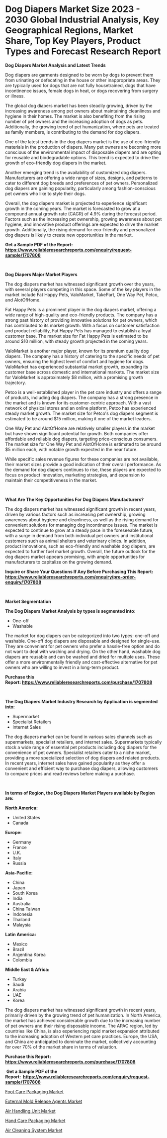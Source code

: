 <p><h1>Dog Diapers Market Size 2023 - 2030 Global Industrial Analysis, Key Geographical Regions, Market Share, Top Key Players, Product Types and Forecast Research Report</h1></p><p><strong>Dog Diapers Market Analysis and Latest Trends</strong></p>
<p><p>Dog diapers are garments designed to be worn by dogs to prevent them from urinating or defecating in the house or other inappropriate areas. They are typically used for dogs that are not fully housetrained, dogs that have incontinence issues, female dogs in heat, or dogs recovering from surgery or illness.</p><p>The global dog diapers market has been steadily growing, driven by the increasing awareness among pet owners about maintaining cleanliness and hygiene in their homes. The market is also benefiting from the rising number of pet owners and the increasing adoption of dogs as pets. Additionally, the growing trend of pet humanization, where pets are treated as family members, is contributing to the demand for dog diapers.</p><p>One of the latest trends in the dog diapers market is the use of eco-friendly materials in the production of diapers. Many pet owners are becoming more conscious of the environmental impact of disposable diapers and are opting for reusable and biodegradable options. This trend is expected to drive the growth of eco-friendly dog diapers in the market.</p><p>Another emerging trend is the availability of customized dog diapers. Manufacturers are offering a wide range of sizes, designs, and patterns to cater to different dog breeds and preferences of pet owners. Personalized dog diapers are gaining popularity, particularly among fashion-conscious pet owners who like to style their dogs.</p><p>Overall, the dog diapers market is projected to experience significant growth in the coming years. The market is forecasted to grow at a compound annual growth rate (CAGR) of 4.9% during the forecast period. Factors such as the increasing pet ownership, growing awareness about pet hygiene, and innovative product offerings are expected to drive the market growth. Additionally, the rising demand for eco-friendly and personalized dog diapers is likely to create new opportunities in the market.</p></p>
<p><strong>Get a Sample PDF of the Report:&nbsp; <a href="https://www.reliableresearchreports.com/enquiry/request-sample/1707808">https://www.reliableresearchreports.com/enquiry/request-sample/1707808</a></strong></p>
<p>&nbsp;</p>
<p><strong>Dog Diapers Major Market Players</strong></p>
<p><p>The dog diapers market has witnessed significant growth over the years, with several players competing in this space. Some of the key players in the market include Fat Happy Pets, ValoMarket, TakePart, One Way Pet, Petco, and AlotOfHome.</p><p>Fat Happy Pets is a prominent player in the dog diapers market, offering a wide range of high-quality and eco-friendly products. The company has a strong past history of providing innovative solutions for pet owners, which has contributed to its market growth. With a focus on customer satisfaction and product reliability, Fat Happy Pets has managed to establish a loyal customer base. The market size for Fat Happy Pets is estimated to be around $10 million, with steady growth projected in the coming years.</p><p>ValoMarket is another major player, known for its premium quality dog diapers. The company has a history of catering to the specific needs of pet owners, ensuring the highest level of comfort and hygiene for dogs. ValoMarket has experienced substantial market growth, expanding its customer base across domestic and international markets. The market size for ValoMarket is approximately $8 million, with a promising growth trajectory.</p><p>Petco is a well-established player in the pet care industry and offers a range of products, including dog diapers. The company has a strong presence in the market and is known for its customer-centric approach. With a vast network of physical stores and an online platform, Petco has experienced steady market growth. The market size for Petco's dog diapers segment is estimated to be around $15 million, making it one of the market leaders.</p><p>One Way Pet and AlotOfHome are relatively smaller players in the market but have shown significant potential for growth. Both companies offer affordable and reliable dog diapers, targeting price-conscious consumers. The market size for One Way Pet and AlotOfHome is estimated to be around $5 million each, with notable growth expected in the near future.</p><p>While specific sales revenue figures for these companies are not available, their market sizes provide a good indication of their overall performance. As the demand for dog diapers continues to rise, these players are expected to focus on product innovation, marketing strategies, and expansion to maintain their competitiveness in the market.</p></p>
<p>&nbsp;</p>
<p><strong>What Are The Key Opportunities For Dog Diapers Manufacturers?</strong></p>
<p><p>The dog diapers market has witnessed significant growth in recent years, driven by various factors such as increasing pet ownership, growing awareness about hygiene and cleanliness, as well as the rising demand for convenient solutions for managing dog incontinence issues. The market is expected to continue to grow at a steady pace in the foreseeable future, with a surge in demand from both individual pet owners and institutional customers such as animal shelters and veterinary clinics. In addition, product innovations, such as eco-friendly and washable dog diapers, are expected to further fuel market growth. Overall, the future outlook for the dog diapers market appears promising, with ample opportunities for manufacturers to capitalize on the growing demand.</p></p>
<p><strong>Inquire or Share Your Questions If Any Before Purchasing This Report: <a href="https://www.reliableresearchreports.com/enquiry/pre-order-enquiry/1707808">https://www.reliableresearchreports.com/enquiry/pre-order-enquiry/1707808</a></strong></p>
<p>&nbsp;</p>
<p><strong>Market Segmentation</strong></p>
<p><strong>The Dog Diapers Market Analysis by types is segmented into:</strong></p>
<p><ul><li>One-off</li><li>Washable</li></ul></p>
<p><p>The market for dog diapers can be categorized into two types: one-off and washable. One-off dog diapers are disposable and designed for single-use. They are convenient for pet owners who prefer a hassle-free option and do not want to deal with washing and drying. On the other hand, washable dog diapers are reusable and can be washed and dried for multiple uses. These offer a more environmentally friendly and cost-effective alternative for pet owners who are willing to invest in a long-term product.</p></p>
<p><strong>Purchase this Report:&nbsp;<a href="https://www.reliableresearchreports.com/purchase/1707808">https://www.reliableresearchreports.com/purchase/1707808</a></strong></p>
<p>&nbsp;</p>
<p><strong>The Dog Diapers Market Industry Research by Application is segmented into:</strong></p>
<p><ul><li>Supermarket</li><li>Specialist Retailers</li><li>Internet Sales</li></ul></p>
<p><p>The dog diapers market can be found in various sales channels such as supermarkets, specialist retailers, and internet sales. Supermarkets typically stock a wide range of essential pet products including dog diapers for the convenience of pet owners. Specialist retailers cater to a niche market, providing a more specialized selection of dog diapers and related products. In recent years, internet sales have gained popularity as they offer a convenient and efficient way to purchase dog diapers, allowing customers to compare prices and read reviews before making a purchase.</p></p>
<p>&nbsp;</p>
<p><strong>In terms of Region, the Dog Diapers Market Players available by Region are:</strong></p>
<p>
    <p> <strong> North America: </strong>
        <ul>
            <li>United States</li>
            <li>Canada</li>
        </ul>
        </p> 
    <p> <strong> Europe: </strong>
        <ul>
            <li>Germany</li>
            <li>France</li>
            <li>U.K.</li>
            <li>Italy</li>
            <li>Russia</li>
        </ul>
        </p> 
    <p> <strong> Asia-Pacific: </strong>
        <ul>
            <li>China</li>
            <li>Japan</li>
            <li>South Korea</li>
            <li>India</li>
            <li>Australia</li>
            <li>China Taiwan</li>
            <li>Indonesia</li>
            <li>Thailand</li>
            <li>Malaysia</li>
        </ul>
        </p> 
    <p> <strong> Latin America: </strong>
        <ul>
            <li>Mexico</li>
            <li>Brazil</li>
            <li>Argentina Korea</li>
            <li>Colombia</li>
        </ul>
        </p> 
    <p> <strong> Middle East & Africa: </strong>
        <ul>
            <li>Turkey</li>
            <li>Saudi</li>
            <li>Arabia</li>
            <li>UAE</li>
            <li>Korea</li>
        </ul>
    </p>
    </p>
<p><p>The dog diapers market has witnessed significant growth in recent years, primarily driven by the growing trend of pet humanization. In North America, the market has achieved considerable growth due to the increasing number of pet owners and their rising disposable income. The APAC region, led by countries like China, is also experiencing rapid market expansion attributed to the increasing adoption of Western pet care practices. Europe, the USA, and China are anticipated to dominate the market, collectively accounting for over 70% of the market share in terms of valuation.</p></p>
<p><strong>Purchase this Report: <a href="https://www.reliableresearchreports.com/purchase/1707808">https://www.reliableresearchreports.com/purchase/1707808</a></strong></p>
<p>&nbsp;<strong>Get a Sample PDF of the Report:&nbsp;&nbsp;<a href="https://www.reliableresearchreports.com/enquiry/request-sample/1707808">https://www.reliableresearchreports.com/enquiry/request-sample/1707808</a></strong></p>
<p><strong></strong></p>
<p><p><a href="https://medium.com/@ravenrussel2023/foot-care-packaging-market-trends-forecast-and-competitive-analysis-to-2030-874fb9a65cf6">Foot Care Packaging Market</a></p><p><a href="https://www.linkedin.com/pulse/external-mold-release-agents-market-size-2c/">External Mold Release Agents Market</a></p><p><a href="https://www.linkedin.com/pulse/air-handling-unit-market-size-growth-forecast-from-2023/">Air Handling Unit Market</a></p><p><a href="https://medium.com/@gerardowolf/hand-care-packaging-market-competitive-analysis-market-trends-and-forecast-to-2030-443ed99da73c">Hand Care Packaging Market</a></p><p><a href="https://www.linkedin.com/pulse/air-cleaning-system-market-size-2023-2030-global-industrial/">Air Cleaning System Market</a></p></p>